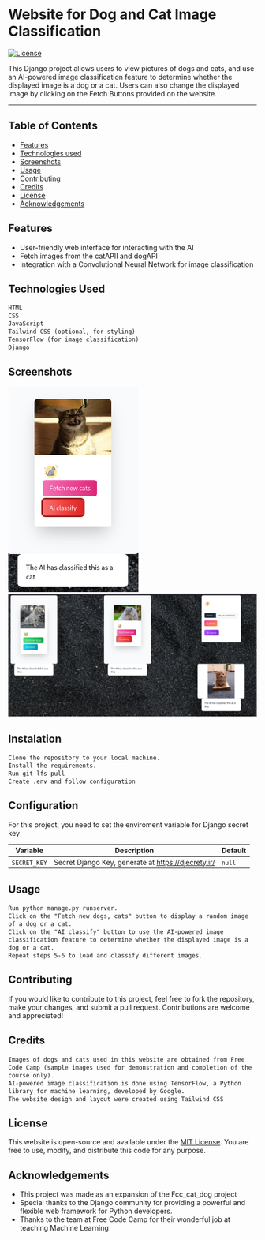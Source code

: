 # Website for Dog and Cat Image Classification

[![License](https://img.shields.io/badge/license-MIT-blue.svg)](LICENSE)

This Django project allows users to view pictures of dogs and cats, and use an AI-powered image classification feature to determine whether the displayed image is a dog or a cat. Users can also change the displayed image by clicking on the Fetch Buttons provided on the website.

***

## Table of Contents

- [Features](#features)
- [Technologies used](#technologies-used)
- [Screenshots](#screenshots)
- [Usage](#usage)
- [Contributing](#contributing)
- [Credits](#Credits)
- [License](#license)
- [Acknowledgements](#acknowledgements)

## Features

- User-friendly web interface for interacting with the AI
- Fetch images from the catAPII and dogAPI
- Integration with a Convolutional Neural Network for image classification

## Technologies Used

    HTML
    CSS
    JavaScript
    Tailwind CSS (optional, for styling)
    TensorFlow (for image classification)
    Django

## Screenshots

![Screenshot screenshot](001.png)
![Screenshot screenshot](002.png)



## Instalation

    Clone the repository to your local machine.
    Install the requirements.
    Run git-lfs pull
    Create .env and follow configuration

## Configuration

For this project, you need to set the enviroment variable for Django secret key

| Variable      | Description                  | Default     |
| ------------- | ---------------------------- | ----------- |
| `SECRET_KEY`  | Secret Django Key, generate at  https://djecrety.ir/    | `null`   |

## Usage
    Run python manage.py runserver.
    Click on the "Fetch new dogs, cats" button to display a random image of a dog or a cat.
    Click on the "AI classify" button to use the AI-powered image classification feature to determine whether the displayed image is a dog or a cat.
    Repeat steps 5-6 to load and classify different images.



## Contributing

If you would like to contribute to this project, feel free to fork the repository, make your changes, and submit a pull request. Contributions are welcome and appreciated!

## Credits

    Images of dogs and cats used in this website are obtained from Free Code Camp (sample images used for demonstration and completion of the course only).
    AI-powered image classification is done using TensorFlow, a Python library for machine learning, developed by Google.
    The website design and layout were created using Tailwind CSS

## License

This website is open-source and available under the [MIT License](LICENSE). You are free to use, modify, and distribute this code for any purpose.

## Acknowledgements

- This project was made as an expansion of the Fcc_cat_dog project
- Special thanks to the Django community for providing a powerful and flexible web framework for Python developers.
- Thanks to the team at Free Code Camp for their wonderful job at teaching Machine Learning
